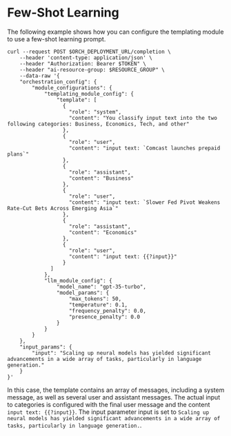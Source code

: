 <!-- loio4fe47b13f9864878aed50bf9d4ef00e1 -->

# Few-Shot Learning

The following example shows how you can configure the templating module to use a few-shot learning prompt.

```
curl --request POST $ORCH_DEPLOYMENT_URL/completion \
    --header 'content-type: application/json' \
    --header "Authorization: Bearer $TOKEN" \
    --header "ai-resource-group: $RESOURCE_GROUP" \
    --data-raw '{
    "orchestration_config": {
        "module_configurations": {
            "templating_module_config": {
                "template": [
                  {
                    "role": "system",
                    "content": "You classify input text into the two following categories: Business, Economics, Tech, and other"
                  },
                  {
                    "role": "user",
                    "content": "input text: `Comcast launches prepaid plans`"
                  },
                  {
                    "role": "assistant",
                    "content": "Business"
                  },
                  {
                    "role": "user",
                    "content": "input text: `Slower Fed Pivot Weakens Rate-Cut Bets Across Emerging Asia`"
                  },
                  {
                    "role": "assistant",
                    "content": "Economics"
                  },
                  {
                    "role": "user",
                    "content": "input text: {{?input}}"
                  }
              ]
            },
            "llm_module_config": {
                "model_name": "gpt-35-turbo",
                "model_params": {
                    "max_tokens": 50,
                    "temperature": 0.1,
                    "frequency_penalty": 0.0,
                    "presence_penalty": 0.0
                }
            }
        }
    },
    "input_params": {
        "input": "Scaling up neural models has yielded significant advancements in a wide array of tasks, particularly in language generation."
    }
}'
```

In this case, the template contains an array of messages, including a system message, as well as several user and assistant messages. The actual input to categories is configured with the final user message and the content `input text: {{?input}}`. The input parameter input is set to `Scaling up neural models has yielded significant advancements in a wide array of tasks, particularly in language generation.`.

